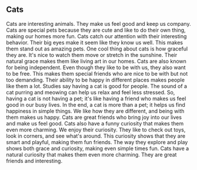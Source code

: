 ## Cats
Cats are interesting animals. They make us feel good and keep us company. Cats are special pets because they are cute and like to do their own thing, making our homes more fun.
Cats catch our attention with their interesting behavior. Their big eyes make it seem like they know us well. This makes them stand out as amazing pets.
One cool thing about cats is how graceful they are. It's nice to watch them move or stretch in the sunshine. Their natural grace makes them like living art in our homes.
Cats are also known for being independent. Even though they like to be with us, they also want to be free. This makes them special friends who are nice to be with but not too demanding. Their ability to be happy in different places makes people like them a lot.
Studies say having a cat is good for people. The sound of a cat purring and meowing can help us relax and feel less stressed. So, having a cat is not having a pet; it's like having a friend who makes us feel good in our busy lives.
In the end, a cat is more than a pet; it helps us find happiness in simple things. We like how they are different, and being with them makes us happy. Cats are great friends who bring joy into our lives and make us feel good.
Cats also have a funny curiosity that makes them even more charming. We enjoy their curiosity. They like to check out toys, look in corners, and see what's around. This curiosity shows that they are smart and playful, making them fun friends. 
The way they explore and play shows both grace and curiosity, making even simple times fun. Cats have a natural curiosity that makes them even more charming. They are great friends and interesting.
